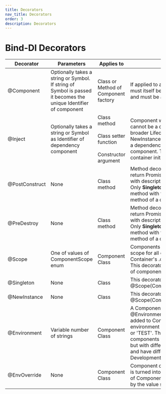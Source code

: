 ```yaml
---
title: Decorators
nav_title: Decorators
order: 3
description: Decorators
---
```


# Bind-DI Decorators

| Decorator | Parameters | Applies to | Description |
| ---- | ---- | ---- | ----|
| @Component | Optionally takes a string or Symbol. If string of Symbol is passed it becomes the unique Identifier of component | Class or Method of Component factory | If applied to a method of a class, that class must itself be decorated with @Component and must be a Singleton component |
| @Inject | Optionally takes a string or Symbol as Identifier of dependency component | Class method<br><br>Class setter function<br><br>Constructor argument | Component with smaller Lifecycle scope cannot be a dependency of component with broader Lifecycle scope. For example a NewInstance scoped component cannot be a dependency of Singleton-scoped component. This rule is enforced during container initialization stage. |
| @PostConstruct | None | Class method | Method decorated with this decorator must return Promise\<boolean\> or throw Error with description of a problem. <br/>Only **Singleton** Component can have method with this decorator and _Only One_ method of a class can have this decorator. |
| @PreDestroy | None | Class method | Method decorated with this decorator must return Promise\<boolean\> or throw Error with description of a problem. <br/>Only **Singleton** Component can have method with this decorator and _Only One_ method of a class can have this decorator. | 
| @Scope | One of values of ComponentScope enum<br> | Component Class | Components have default scope. Default scope for all components is defined by Container's .defaultScope parameter. <br>This decorator overrides the default scope of component |
| @Singleton | None | Class | This decorator is a shorthand for @Scope(ComponentScope.SINGLETON) |
| @NewInstance | None | Class | This decorator is a shorthand for @Scope(ComponentScope.NEWINSTANCE) |
| @Environment | Variable number of strings | Component Class | A Component that has @Environment("DEV", "TEST") will only be added to Container if NODE_ENV environment variable is set to either 'DEV' or 'TEST'. This allows to have multiple components with the same unique Identifier but with different values of @Enviromnent and have different components loaded in Development, Testing, Production, etc.|
| @EnvOverride | None | Component Class | Component decorated with @EnvOverride is turned into a Proxy object. Any property of Component class can now be overwritten by the value set in Environment. 
